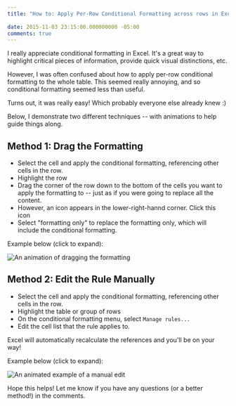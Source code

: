 ```yaml
---
title: "How to: Apply Per-Row Conditional Formatting across rows in Excel 2013"
 
date: 2015-11-03 23:15:00.000000000 -05:00
comments: true
---
```

I really appreciate conditional formatting in Excel. It's a great way to highlight critical pieces of information, provide quick visual distinctions, etc. 

However, I was often confused about how to apply per-row conditional formatting to the whole table. This seemed really annoying, and so conditional formatting seemed less than useful.

Turns out, it was really easy! Which probably everyone else already knew :) 

Below, I demonstrate two different techniques -- with animations to help guide things along. 

## Method 1: Drag the Formatting 

* Select the cell and apply the conditional formatting, referencing other cells in the row.
* Highlight the row
* Drag the corner of the row down to the bottom of the cells you want to apply the formatting to -- just as if you were going to replace all the content.
* However, an icon appears in the lower-right-hannd corner. Click this icon
* Select "formatting only" to replace the formatting only, which will include the conditional formatting.

Example below (click to expand): 

![An animation of dragging the formatting]({{site.post-images}}/Excel_ApplyConditionalFormattingAcrossRows_Method1_DragFormatting.gif)

## Method 2: Edit the Rule Manually

* Select the cell and apply the conditional formatting, referencing other cells in the row.
* Highlight the table or group of rows
* On the conditional formatting menu, select `Manage rules...`
* Edit the cell list that the rule applies to. 

Excel will automatically recalculate the references and you'll be on your way!

Example below (click to expand): 

![An animated example of a manual edit]({{site.post-images}}/Excel_ApplyConditionalFormattingAcrossRows_Method2_ManuallyEdit.gif)

Hope this helps! Let me know if you have any questions (or a better method!) in the comments.